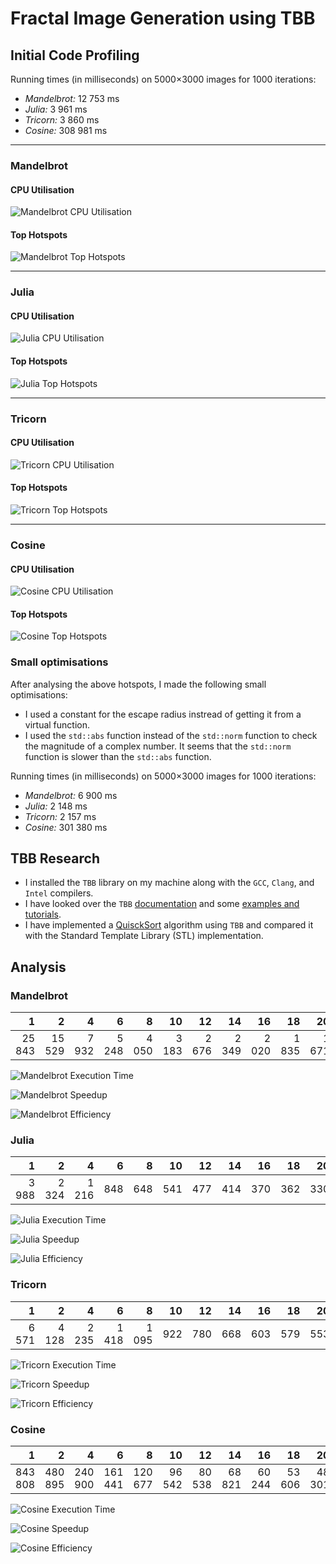 # Fractal Image Generation using TBB

## Initial Code Profiling

Running times (in milliseconds) on 5000×3000 images for 1000 iterations:

- _Mandelbrot:_ 12 753 ms
- _Julia:_ 3 961 ms
- _Tricorn:_ 3 860 ms
- _Cosine:_ 308 981 ms

---

### Mandelbrot

#### CPU Utilisation

![Mandelbrot CPU Utilisation](img/profile/profile-serial-mandelbrot-cpu.png)

#### Top Hotspots

![Mandelbrot Top Hotspots](img/profile/profile-serial-mandelbrot-top.png)

---

### Julia

#### CPU Utilisation

![Julia CPU Utilisation](img/profile/profile-serial-julia-cpu.png)

#### Top Hotspots

![Julia Top Hotspots](img/profile/profile-serial-julia-top.png)

---

### Tricorn

#### CPU Utilisation

![Tricorn CPU Utilisation](img/profile/profile-serial-tricorn-cpu.png)

#### Top Hotspots

![Tricorn Top Hotspots](img/profile/profile-serial-tricorn-top.png)

---

### Cosine

#### CPU Utilisation

![Cosine CPU Utilisation](img/profile/profile-serial-cosine-cpu.png)

#### Top Hotspots

![Cosine Top Hotspots](img/profile/profile-serial-cosine-top.png)

### Small optimisations

After analysing the above hotspots, I made the following small optimisations:

- I used a constant for the escape radius instread of getting it from a virtual function.
- I used the `std::abs` function instead of the `std::norm` function to check the magnitude of a complex number. It seems that the `std::norm` function is slower than the `std::abs` function.

Running times (in milliseconds) on 5000×3000 images for 1000 iterations:

- _Mandelbrot:_ 6 900 ms
- _Julia:_ 2 148 ms
- _Tricorn:_ 2 157 ms
- _Cosine:_ 301 380 ms

## TBB Research

- I installed the `TBB` library on my machine along with the `GCC`, `Clang`, and `Intel` compilers.
- I have looked over the `TBB` [documentation](https://www.intel.com/content/www/us/en/docs/onetbb/developer-guide-api-reference/2022-0/overview.html) and some [examples and tutorials](https://oneapi-src.github.io/oneTBB/index.html).
- I have implemented a [QuisckSort](../TBB-QuickSort) algorithm using `TBB` and compared it with the Standard Template Library (STL) implementation.

## Analysis

<!--
Running times (in milliseconds) on 5000×3000 images for 1000 iterations:

- _Mandelbrot:_ 849 ms
- _Julia:_ 253 ms
- _Tricorn:_ 273 ms
- _Cosine:_ 46 451 ms

### Mandelbrot

#### CPU Utilisation

![Mandelbrot CPU Utilisation](img/profile/profile-tbb-initial-mandelbrot-cpu.png)

#### Worker Utilisation

![Mandelbrot Worker Utilisation](img/profile/profile-tbb-initial-mandelbrot-work.png)

---

### Julia

#### CPU Utilisation

![Julia CPU Utilisation](img/profile/profile-tbb-initial-julia-cpu.png)

#### Worker Utilisation

![Julia Worker Utilisation](img/profile/profile-tbb-initial-julia-work.png)

---

### Tricorn

#### CPU Utilisation

![Tricorn CPU Utilisation](img/profile/profile-tbb-initial-tricorn-cpu.png)

#### Worker Utilisation

![Tricorn Worker Utilisation](img/profile/profile-tbb-initial-tricorn-work.png)

---

### Cosine

#### CPU Utilisation

![Cosine CPU Utilisation](img/profile/profile-tbb-initial-cosine-cpu.png)

#### Worker Utilisation

![Cosine Worker Utilisation](img/profile/profile-tbb-initial-cosine-work.png)
-->

<!-- Serial running times (in milliseconds) on 5000×3000 images for 1000 iterations (on the PRECIS cluster):

- _Mandelbrot:_ 12 229 ms
- _Julia:_ 3 877 ms
- _Tricorn:_ 3 689 ms
- _Cosine:_ 315 814 ms

### Mandelbrot

| Implementation |     2 |     5 |    10 |   15 |   20 |   25 |   50 |   75 |  100 |  150 |  200 |
| :------------- | ----: | ----: | ----: | ---: | ---: | ---: | ---: | ---: | ---: | ---: | ---: |
| Row            | 5 029 | 2 002 | 1 085 |  739 |  604 |  522 |  302 |  226 |  230 |  183 |  133 |
| Column         | 5 035 | 1 961 | 1 086 |  752 |  588 |  497 |  309 |  243 |  255 |  174 |  156 |
| Block          | 4 194 | 1 982 | 1 184 |  732 |  584 |  496 |  385 |  278 |  272 |  189 |  140 |

![Mandelbrot Execution Time](img/graph/Mandelbrot-Time.png)

![Mandelbrot Speedup](img/graph/Mandelbrot-Speedup.png)

![Mandelbrot Efficiency](img/graph/Mandelbrot-Efficiency.png)

### Julia

| Implementation |     2 |    5 |   10 |   15 |   20 |   25 |   50 |   75 |  100 |  150 |  200 |
| :------------- | ----: | ---: | ---: | ---: | ---: | ---: | ---: | ---: | ---: | ---: | ---: |
| Row            | 1 466 |  728 |  362 |  283 |  230 |  237 |  172 |  185 |  145 |  114 |   56 |
| Column         | 1 447 |  732 |  368 |  309 |  228 |  205 |  152 |  149 |  159 |  116 |   58 |
| Block          | 1 285 |  671 |  372 |  276 |  249 |  205 |  157 |  162 |  167 |  121 |  102 |

![Julia Execution Time](img/graph/Julia-Time.png)

![Julia Speedup](img/graph/Julia-Speedup.png)

![Julia Efficiency](img/graph/Julia-Efficiency.png)

### Tricorn

| Implementation |     2 |    5 |   10 |   15 |   20 |   25 |   50 |   75 |  100 |  150 |  200 |
| :------------- | ----: | ---: | ---: | ---: | ---: | ---: | ---: | ---: | ---: | ---: | ---: |
| Row            | 1 426 |  672 |  359 |  276 |  234 |  209 |  158 |  177 |  151 |  127 |   59 |
| Column         | 1 461 |  651 |  372 |  290 |  208 |  194 |  149 |  167 |  154 |  103 |   57 |
| Block          | 1 202 |  638 |  373 |  315 |  248 |  265 |  166 |  165 |  164 |  113 |   76 |

![Tricorn Execution Time](img/graph/Tricorn-Time.png)

![Tricorn Speedup](img/graph/Tricorn-Speedup.png)

![Tricorn Efficiency](img/graph/Tricorn-Efficiency.png)

### Cosine

| Implementation |       2 |      5 |     10 |     15 |     20 |     25 |    50 |    75 |   100 |   150 |   200 |
| :------------- | ------: | -----: | -----: | -----: | -----: | -----: | ----: | ----: | ----: | ----: | ----: |
| Row            | 151 464 | 59 594 | 30 885 | 20 471 | 15 497 | 12 508 | 6 915 | 5 267 | 4 572 | 2 928 | 2 395 |
| Column         | 153 645 | 59 488 | 30 575 | 20 665 | 15 386 | 12 290 | 6 986 | 5 372 | 4 511 | 2 828 | 2 243 |
| Block          | 133 715 | 58 923 | 29 733 | 20 141 | 15 168 | 12 219 | 6 884 | 5 259 | 4 437 | 2 694 | 2 138 |

![Cosine Execution Time](img/graph/Cosine-Time.png)

![Cosine Speedup](img/graph/Cosine-Speedup.png)

![Cosine Efficiency](img/graph/Cosine-Efficiency.png) -->

### Mandelbrot

|      1 |      2 |     4 |     6 |     8 |    10 |    12 |    14 |    16 |    18 |    20 |    22 |    24 |    26 |    28 |    32 |   36 |   40 |   44 |   48 |   52 |   56 |   60 |   64 |   80 |   96 |  112 |  128 |  144 |  160 |  176 |  192 |  208 |
| -----: | -----: | ----: | ----: | ----: | ----: | ----: | ----: | ----: | ----: | ----: | ----: | ----: | ----: | ----: | ----: | ---: | ---: | ---: | ---: | ---: | ---: | ---: | ---: | ---: | ---: | ---: | ---: | ---: | ---: | ---: | ---: | ---: |
| 25 843 | 15 529 | 7 932 | 5 248 | 4 050 | 3 183 | 2 676 | 2 349 | 2 020 | 1 835 | 1 671 | 1 518 | 1 359 | 1 284 | 1 225 | 1 102 |  952 |  884 |  836 |  789 |  773 |  719 |  682 |  694 |  569 |  512 |  491 |  384 |  367 |  341 |  319 |  283 |  243 |

![Mandelbrot Execution Time](img/graph/Mandelbrot-Time-Block.png)

![Mandelbrot Speedup](img/graph/Mandelbrot-Speedup-Block.png)

![Mandelbrot Efficiency](img/graph/Mandelbrot-Efficiency-Block.png)

### Julia

|     1 |     2 |     4 |    6 |    8 |   10 |   12 |   14 |   16 |   18 |   20 |   22 |   24 |   26 |   28 |   32 |   36 |   40 |   44 |   48 |   52 |   56 |   60 |   64 |   80 |   96 |  112 |  128 |  144 |  160 |  176 |  192 |  208 |
| ----: | ----: | ----: | ---: | ---: | ---: | ---: | ---: | ---: | ---: | ---: | ---: | ---: | ---: | ---: | ---: | ---: | ---: | ---: | ---: | ---: | ---: | ---: | ---: | ---: | ---: | ---: | ---: | ---: | ---: | ---: | ---: | ---: |
| 3 988 | 2 324 | 1 216 |  848 |  648 |  541 |  477 |  414 |  370 |  362 |  330 |  324 |  287 |  272 |  267 |  254 |  234 |  229 |  226 |  223 |  221 |  219 |  212 |  210 |  204 |  180 |  175 |  168 |  147 |  123 |  117 |  113 |   90 |

![Julia Execution Time](img/graph/Julia-Time-Block.png)

![Julia Speedup](img/graph/Julia-Speedup-Block.png)

![Julia Efficiency](img/graph/Julia-Efficiency-Block.png)

### Tricorn

|     1 |     2 |     4 |     6 |     8 |   10 |   12 |   14 |   16 |   18 |   20 |   22 |   24 |   26 |   28 |   32 |   36 |   40 |   44 |   48 |   52 |   56 |   60 |   64 |   80 |   96 |  112 |  128 |  144 |  160 |  176 |  192 |  208 |
| ----: | ----: | ----: | ----: | ----: | ---: | ---: | ---: | ---: | ---: | ---: | ---: | ---: | ---: | ---: | ---: | ---: | ---: | ---: | ---: | ---: | ---: | ---: | ---: | ---: | ---: | ---: | ---: | ---: | ---: | ---: | ---: | ---: |
| 6 571 | 4 128 | 2 235 | 1 418 | 1 095 |  922 |  780 |  668 |  603 |  579 |  553 |  493 |  480 |  439 |  418 |  359 |  336 |  325 |  313 |  305 |  302 |  291 |  280 |  271 |  259 |  242 |  224 |  237 |  189 |  160 |  150 |  145 |  131 |

![Tricorn Execution Time](img/graph/Tricorn-Time-Block.png)

![Tricorn Speedup](img/graph/Tricorn-Speedup-Block.png)

![Tricorn Efficiency](img/graph/Tricorn-Efficiency-Block.png)

### Cosine

|       1 |       2 |       4 |       6 |       8 |     10 |     12 |     14 |     16 |     18 |     20 |     22 |     24 |     26 |     28 |     32 |     36 |     40 |     44 |     48 |     52 |     56 |     60 |     64 |     80 |     96 |    112 |    128 |   144 |   160 |   176 |   192 |   208 |
| ------: | ------: | ------: | ------: | ------: | -----: | -----: | -----: | -----: | -----: | -----: | -----: | -----: | -----: | -----: | -----: | -----: | -----: | -----: | -----: | -----: | -----: | -----: | -----: | -----: | -----: | -----: | -----: | ----: | ----: | ----: | ----: | ----: |
| 843 808 | 480 895 | 240 900 | 161 441 | 120 677 | 96 542 | 80 538 | 68 821 | 60 244 | 53 606 | 48 301 | 43 829 | 40 515 | 37 890 | 34 535 | 30 192 | 26 875 | 25 582 | 22 820 | 21 043 | 20 602 | 19 685 | 19 064 | 18 151 | 15 645 | 14 023 | 13 093 | 10 856 | 9 006 | 8 089 | 7 529 | 6 939 | 6 371 |

![Cosine Execution Time](img/graph/Cosine-Time-Block.png)

![Cosine Speedup](img/graph/Cosine-Speedup-Block.png)

![Cosine Efficiency](img/graph/Cosine-Efficiency-Block.png)
